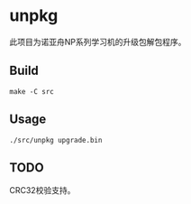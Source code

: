 # unpkg

此项目为诺亚舟NP系列学习机的升级包解包程序。

## Build

	make -C src

## Usage

	./src/unpkg upgrade.bin

## TODO

CRC32校验支持。
